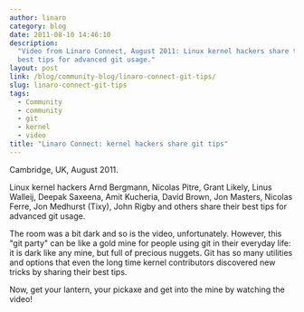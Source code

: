 ```yaml
---
author: linaro
category: blog
date: 2011-08-10 14:46:10
description:
  "Video from Linaro Connect, August 2011: Linux kernel hackers share their
  best tips for advanced git usage."
layout: post
link: /blog/community-blog/linaro-connect-git-tips/
slug: linaro-connect-git-tips
tags:
  - Community
  - community
  - git
  - kernel
  - video
title: "Linaro Connect: kernel hackers share git tips"
---
```


Cambridge, UK, August 2011.

Linux kernel hackers Arnd Bergmann, Nicolas Pitre, Grant Likely, Linus Walleij, Deepak Saxeena, Amit Kucheria, David Brown, Jon Masters, Nicolas Ferre, Jon Medhurst (Tixy), John Rigby and others share their best tips for advanced git usage.

The room was a bit dark and so is the video, unfortunately. However, this "git party" can be like a gold mine for people using git in their everyday life: it is dark like any mine, but full of precious nuggets. Git has so many utilities and options that even the long time kernel contributors discovered new tricks by sharing their best tips.

Now, get your lantern, your pickaxe and get into the mine by watching the video!
